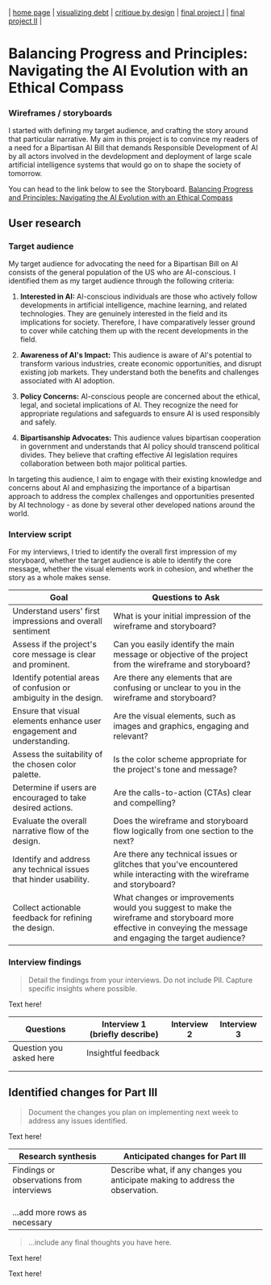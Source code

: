 | [home page](https://cmustudent.github.io/tswd-portfolio-templates/) | [visualizing debt](visualizing-government-debt) | [critique by design](critique_by_design) | [final project I](final-project-part-one) | [final project II](final-project-part-two) | 

# Balancing Progress and Principles: Navigating the AI Evolution with an Ethical Compass

### Wireframes / storyboards

I started with defining my target audience, and crafting the story around that particular narrative. My aim in this project is to convince my readers of a need for a Bipartisan AI Bill that demands Responsible Development of AI by all actors involved in the devdelopment and deployment of large scale artificial intelligence systems that would go on to shape the society of tomorrow. 

You can head to the link below to see the Storyboard. 
[Balancing Progress and Principles: Navigating the AI Evolution with an Ethical Compass](https://carnegiemellon.shorthandstories.com/sajujya_final_project/index.html)

## User research 

### Target audience
My target audience for advocating the need for a Bipartisan Bill on AI consists of the general population of the US who are AI-conscious. I identified them as my target audience through the following criteria:

1. **Interested in AI:** AI-conscious individuals are those who actively follow developments in artificial intelligence, machine learning, and related technologies. They are genuinely interested in the field and its implications for society. Therefore, I have comparatively lesser ground to cover while catching them up with the recent developments in the field. 

2. **Awareness of AI's Impact:** This audience is aware of AI's potential to transform various industries, create economic opportunities, and disrupt existing job markets. They understand both the benefits and challenges associated with AI adoption.

3. **Policy Concerns:** AI-conscious people are concerned about the ethical, legal, and societal implications of AI. They recognize the need for appropriate regulations and safeguards to ensure AI is used responsibly and safely.

4. **Bipartisanship Advocates:** This audience values bipartisan cooperation in government and understands that AI policy should transcend political divides. They believe that crafting effective AI legislation requires collaboration between both major political parties.

In targeting this audience, I aim to engage with their existing knowledge and concerns about AI and emphasizing the importance of a bipartisan approach to address the complex challenges and opportunities presented by AI technology - as done by several other developed nations around the world. 

### Interview script

For my interviews, I tried to identify the overall first impression of my storyboard, whether the target audience is able to identify the core message, whether the visual elements work in cohesion, and whether the story as a whole makes sense. 

| Goal | Questions to Ask |
|------|------------------|
| Understand users' first impressions and overall sentiment |  What is your initial impression of the wireframe and storyboard?|
| Assess if the project's core message is clear and prominent. | Can you easily identify the main message or objective of the project from the wireframe and storyboard? |
| Identify potential areas of confusion or ambiguity in the design. | Are there any elements that are confusing or unclear to you in the wireframe and storyboard?|
| Ensure that visual elements enhance user engagement and understanding. | Are the visual elements, such as images and graphics, engaging and relevant? | 
| Assess the suitability of the chosen color palette. | Is the color scheme appropriate for the project's tone and message? | 
| Determine if users are encouraged to take desired actions. | Are the calls-to-action (CTAs) clear and compelling? |
| Evaluate the overall narrative flow of the design. | Does the wireframe and storyboard flow logically from one section to the next? |
| Identify and address any technical issues that hinder usability. | Are there any technical issues or glitches that you've encountered while interacting with the wireframe and storyboard? |
| Collect actionable feedback for refining the design. | What changes or improvements would you suggest to make the wireframe and storyboard more effective in conveying the message and engaging the target audience? | 


### Interview findings
> Detail the findings from your interviews.  Do not include PII.  Capture specific insights where possible.

Text here!

| Questions               | Interview 1 (briefly describe) | Interview 2 | Interview 3 |
|-------------------------|--------------------------------|-------------|-------------|
| Question you asked here | Insightful feedback            |             |             |
|                         |                                |             |             |
|                         |                                |             |             |


## Identified changes for Part III
> Document the changes you plan on implementing next week to address any issues identified.  

Text here!

| Research synthesis                       | Anticipated changes for Part III                                                |
|------------------------------------------|---------------------------------------------------------------------------------|
| Findings or observations from interviews | Describe what, if any changes you anticipate making to address the observation. |
|                                          |                                                                                 |
|                                          |                                                                                 |
|                                          |                                                                                 |
| ...add more rows as necessary            |                                                                                 |

> ...include any final thoughts you have here. 

Text here!


Text here!

